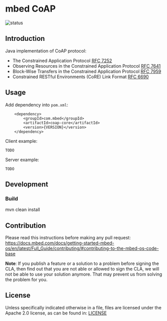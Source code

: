 mbed CoAP
=========

![status](https://circleci.com/gh/ARMmbed/java-coap.svg?style=svg&circle-token=06fa0ece2bf5072957eb5fda93ce5d2254e4ef2b)

Introduction
------------

Java implementation of CoAP protocol:
- The Constrained Application Protocol [RFC 7252](https://tools.ietf.org/html/rfc7252)
- Observing Resources in the Constrained Application Protocol [RFC 7641](https://tools.ietf.org/html/rfc7641)
- Block-Wise Transfers in the Constrained Application Protocol [RFC 7959](https://tools.ietf.org/html/rfc7959)
- Constrained RESTful Environments (CoRE) Link Format [RFC 6690](https://tools.ietf.org/html/rfc6690)



Usage
-----

Add dependency into `pom.xml`:

        <dependency>
            <groupId>com.mbed</groupId>
            <artifactId>coap-core</artifactId>
            <version>{VERSION}</version>
        </dependency>


Client example:

    TODO
    
    
Server example:
    
    TODO


Development
-----------

### Build

mvn clean install 

Contribution
------------

Please read this instructions before making any pull request: 
https://docs.mbed.com/docs/getting-started-mbed-os/en/latest/Full_Guide/contributing/#contributing-to-the-mbed-os-code-base

**Note**: If you publish a feature or a solution to a problem before signing the CLA, then find out that you are not able or allowed to sign the CLA, we will not be able to use your solution anymore. That may prevent us from solving the problem for you.

License
-------

Unless specifically indicated otherwise in a file, files are licensed under the Apache 2.0 license, 
as can be found in: [LICENSE](LICENSE)